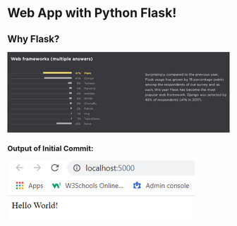 # Web App with Python Flask!

## Why Flask?
![alt](images/img.png)

### Output of Initial Commit:
![alt](images/img_1.png)